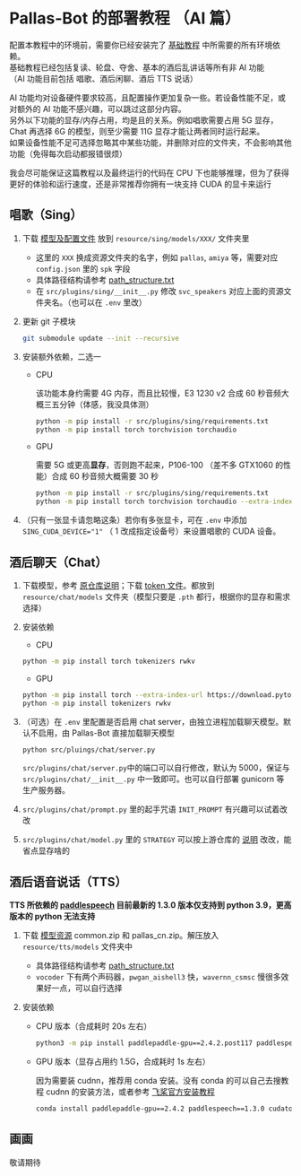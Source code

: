 # Pallas-Bot 的部署教程 （AI 篇）

配置本教程中的环境前，需要你已经安装完了 [基础教程](Deployment.md) 中所需要的所有环境依赖。  
基础教程已经包括复读、轮盘、夺舍、基本的酒后乱讲话等所有非 AI 功能  
（AI 功能目前包括 唱歌、酒后闲聊、酒后 TTS 说话）

AI 功能均对设备硬件要求较高，且配置操作更加复杂一些。若设备性能不足，或对额外的 AI 功能不感兴趣，可以跳过这部分内容。  
另外以下功能的显存/内存占用，均是且的关系。例如唱歌需要占用 5G 显存，Chat 再选择 6G 的模型，则至少需要 11G 显存才能让两者同时运行起来。  
如果设备性能不足可选择忽略其中某些功能，并删除对应的文件夹，不会影响其他功能（免得每次启动都报错很烦）  

我会尽可能保证这篇教程以及最终运行的代码在 CPU 下也能够推理，但为了获得更好的体验和运行速度，还是非常推荐你拥有一块支持 CUDA 的显卡来运行

## 唱歌（Sing）

1. 下载 [模型及配置文件](https://huggingface.co/MistEO/Pallas-Bot/tree/main/so-vits-svc/4.0) 放到 `resource/sing/models/XXX/` 文件夹里  

    - 这里的 `XXX` 换成资源文件夹的名字，例如 `pallas`, `amiya` 等，需要对应 `config.json` 里的 `spk` 字段
    - 具体路径结构请参考 [path_structure.txt](../resource/sing/models/path_structure.txt)
    - 在 `src/plugins/sing/__init__.py` 修改 `svc_speakers` 对应上面的资源文件夹名。（也可以在 `.env` 里改）

2. 更新 git 子模块

    ```bash
    git submodule update --init --recursive
    ```

3. 安装额外依赖，二选一

    - CPU  

        该功能本身约需要 4G 内存，而且比较慢，E3 1230 v2 合成 60 秒音频大概三五分钟（体感，我没具体测）

        ```bash
        python -m pip install -r src/plugins/sing/requirements.txt
        python -m pip install torch torchvision torchaudio
        ```

    - GPU  

        需要 5G 或更高**显存**，否则跑不起来，P106-100 （差不多 GTX1060 的性能）合成 60 秒音频大概需要 30 秒

        ```bash
        python -m pip install -r src/plugins/sing/requirements.txt
        python -m pip install torch torchvision torchaudio --extra-index-url https://download.pytorch.org/whl/cu117
        ```

4. （只有一张显卡请忽略这条）若你有多张显卡，可在 `.env` 中添加 `SING_CUDA_DEVICE="1"` （ 1 改成指定设备号）来设置唱歌的 CUDA 设备。

## 酒后聊天（Chat）

1. 下载模型，参考 [原仓库说明](https://github.com/BlinkDL/ChatRWKV#%E4%B8%AD%E6%96%87%E6%A8%A1%E5%9E%8B)；下载 [token 文件](https://github.com/BlinkDL/ChatRWKV/blob/main/20B_tokenizer.json)。都放到 `resource/chat/models` 文件夹（模型只要是 `.pth` 都行，根据你的显存和需求选择）

2. 安装依赖

    - CPU

    ```bash
    python -m pip install torch tokenizers rwkv
    ```

    - GPU

    ```bash
    python -m pip install torch --extra-index-url https://download.pytorch.org/whl/cu117
    python -m pip install tokenizers rwkv
    ```

3. （可选）在 `.env` 里配置是否启用 chat server，由独立进程加载聊天模型。默认不启用，由 Pallas-Bot 直接加载聊天模型
    
    ```bash
    python src/pluings/chat/server.py
    ```

    `src/plugins/chat/server.py`中的端口可以自行修改，默认为 5000，保证与 `src/plugins/chat/__init__.py` 中一致即可。也可以自行部署 gunicorn 等生产服务器。

4. `src/plugins/chat/prompt.py` 里的起手咒语 `INIT_PROMPT` 有兴趣可以试着改改

5. `src/plugins/chat/model.py` 里的 `STRATEGY` 可以按上游仓库的 [说明](https://github.com/BlinkDL/ChatRWKV/tree/main#%E4%B8%AD%E6%96%87%E6%A8%A1%E5%9E%8B) 改改，能省点显存啥的

## 酒后语音说话（TTS）

**TTS 所依赖的 [paddlespeech](https://github.com/PaddlePaddle/PaddleSpeech) 目前最新的 1.3.0 版本仅支持到 python 3.9，更高版本的 python 无法支持**

1. 下载 [模型资源](https://huggingface.co/MistEO/Pallas-Bot/tree/main/paddlespeech/tts) common.zip 和 pallas_cn.zip。解压放入 `resource/tts/models` 文件夹中
    - 具体路径结构请参考 [path_structure.txt](../resource/tts/models/path_structure.txt)
    - `vocoder` 下有两个声码器，`pwgan_aishell3` 快，`wavernn_csmsc` 慢很多效果好一点，可以自行选择

2. 安装依赖

    - CPU 版本（合成耗时 20s 左右）

        ```bash
        python3 -m pip install paddlepaddle-gpu==2.4.2.post117 paddlespeech==1.3.0 -f https://www.paddlepaddle.org.cn/whl/linux/mkl/avx/stable.html
        ```

    - GPU 版本（显存占用约 1.5G，合成耗时 1s 左右）  

        因为需要装 cudnn，推荐用 conda 安装。没有 conda 的可以自己去搜教程 cudnn 的安装方法，或者参考 [飞桨官方安装教程](https://www.paddlepaddle.org.cn/documentation/docs/zh/install/pip/linux-pip.html)

        ```bash
        conda install paddlepaddle-gpu==2.4.2 paddlespeech==1.3.0 cudatoolkit=11.7 cudnn -c https://mirrors.tuna.tsinghua.edu.cn/anaconda/cloud/Paddle/ -c conda-forge
        ```

## 画画

敬请期待
